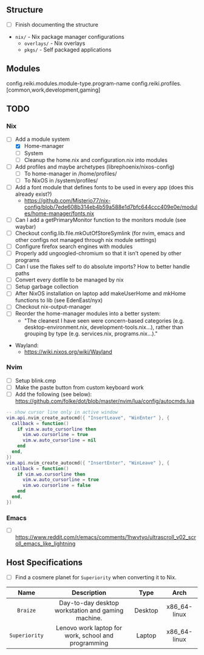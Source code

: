 
## Structure

- [ ] Finish documenting the structure
- `nix/` - Nix package manager configurations
  - `overlays/` - Nix overlays
  - `pkgs/` - Self packaged applications

## Modules
config.reiki.modules.module-type.program-name
config.reiki.profiles.[common,work,development,gaming]

## TODO

### Nix
- [ ] Add a module system
    - [X] Home-manager
    - [ ] System
    - [ ] Cleanup the home.nix and configuration.nix into modules
- [ ] Add profiles and maybe archetypes (librephoenix/nixos-config)
    - [ ] To home-manager in /home/profiles/
    - [ ] To NixOS in /system/profiles/
- [ ] Add a font module that defines fonts to be used in every app (does this already exist?)
    - https://github.com/Misterio77/nix-config/blob/7ede608b314eb4b59a588e1d7bfc644ccc409e0e/modules/home-manager/fonts.nix
- [ ] Can I add a getPrimaryMonitor function to the monitors module (see waybar)
- [ ] Checkout config.lib.file.mkOutOfStoreSymlink (for nvim, emacs and other configs not managed through nix module settings)
- [ ] Configure firefox search engines with modules
- [ ] Properly add ungoogled-chromium so that it isn't opened by other programs
- [ ] Can I use the flakes self to do absolute imports? How to better handle paths
- [ ] Convert every dotfile to be managed by nix
- [ ] Setup garbage collection
- [ ] After NixOS installation on laptop add makeUserHome and mkHome functions to lib (see EdenEast/nyx)
- [ ] Checkout nix-output-manager
- [ ] Reorder the home-manager modules into a better system:
    - "The cleanest I have seen were concern-based categories (e.g. desktop-environment.nix, development-tools.nix…), rather than grouping by type (e.g. services.nix, programs.nix…)."
- Wayland:
    - https://wiki.nixos.org/wiki/Wayland

### Nvim
- [ ] Setup blink.cmp
- [ ] Make the paste button from custom keyboard work
- [ ] Add the following (see below): https://github.com/folke/dot/blob/master/nvim/lua/config/autocmds.lua
```lua
-- show cursor line only in active window
vim.api.nvim_create_autocmd({ "InsertLeave", "WinEnter" }, {
  callback = function()
    if vim.w.auto_cursorline then
      vim.wo.cursorline = true
      vim.w.auto_cursorline = nil
    end
  end,
})
vim.api.nvim_create_autocmd({ "InsertEnter", "WinLeave" }, {
  callback = function()
    if vim.wo.cursorline then
      vim.w.auto_cursorline = true
      vim.wo.cursorline = false
    end
  end,
})
```

### Emacs
- [ ] https://www.reddit.com/r/emacs/comments/1hwvtyo/ultrascroll_v02_scroll_emacs_like_lightning


## Host Specifications
- [ ] Find a cosmere planet for `Superiority` when converting it to Nix.

| Name          | Description                                         |  Type   |     Arch      |
| :-----------: | :-------------------------------------------------: | :-----: | :-----------: |
| `Braize`      | Day-to-day desktop workstation and gaming machine.  | Desktop | x86_64-linux  |
| `Superiority` | Lenovo work laptop for work, school and programming | Laptop  | x86_64-linux  |
